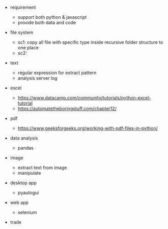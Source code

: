 - requirement
	- support both python & javascript
	- provide both data and code

- file system
	- sc1: copy all file with specific type inside recursive folder structure to one place
	- sc2: 

- text
	- regular expression for extract pattern
	- analysis server log
- excel
	- https://www.datacamp.com/community/tutorials/python-excel-tutorial
	- https://automatetheboringstuff.com/chapter12/	
- pdf
	- https://www.geeksforgeeks.org/working-with-pdf-files-in-python/
- data analysis
	- pandas
- image
	- extract text from image
	- manipulate
- desktop app
	- pyautogui
- web app
	- selenium
- trade

